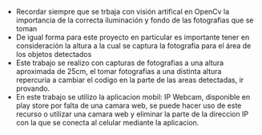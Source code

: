 * Recordar siempre que se trbaja con visión artifical en OpenCv la importancia de la correcta iluminación y fondo de las fotografias que se toman
* De igual forma para este proyecto en particular es importante tener en consideración la altura a la cual se captura la fotografia para el área de los objetos detectados
* Este trabajo se realizo con capturas de fotografias a una altura aproximada de 25cm, el tomar fotografias a una distinta altura repercuria a cambiar el codigo en la 
  parte de las areas detectadas, ir provando.
* En este trabajo se utilizo la aplicacion mobil: IP Webcam, disponible en play store por falta de una camara web, se puede hacer uso de este recurso o utilizar una camara web
  y eliminar la parte de la direccion IP con la que se conecta al celular mediante la aplicacion. 
